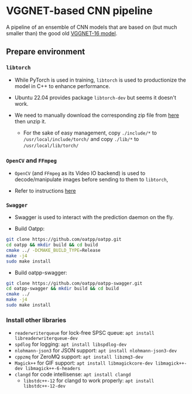 # VGGNET-based CNN pipeline

A pipeline of an ensemble of CNN models that are based on (but much smaller
than) the good old
[VGGNET-16 model](https://www.kaggle.com/code/blurredmachine/vggnet-16-architecture-a-complete-guide).

## Prepare environment

### `libtorch`

- While PyTorch is used in training, `libtorch` is used to productionize the
  model in C++ to enhance performance.

- Ubuntu 22.04 provides package `libtorch-dev` but seems it doesn't work.

- We need to manually download the corresponding zip file from
  [here](https://pytorch.org/get-started/locally/) then unzip it.
  - For the sake of easy management, copy `./include/*` to
    `/usr/local/include/torch/` and copy `./lib/*` to `/usr/local/lib/torch/`

### `OpenCV` and `FFmpeg`

- `OpenCV` (and `FFmpeg` as its Video IO backend) is used to decode/manipulate
  images before sending to them to `libtorch`,

- Refer to instructions
  [here](https://github.com/alex-lt-kong/the-nitty-gritty/tree/main/c-cpp/cpp/06_poc/05_cudacodec-vs-ffmpeg)

### `Swagger`

- Swagger is used to interact with the prediction daemon on the fly.

- Build Oatpp:

```Bash
git clone https://github.com/oatpp/oatpp.git
cd oatpp && mkdir build && cd build
cmake ../ -DCMAKE_BUILD_TYPE=Release
make -j4
sudo make install
```

- Build oatpp-swagger:

```Bash
git clone https://github.com/oatpp/oatpp-swagger.git
cd oatpp-swagger && mkdir build && cd build
cmake ../
make -j4
sudo make install
```

### Install other libraries

- `readerwriterqueue` for lock-free SPSC queue: `apt install libreaderwriterqueue-dev`
- `spdlog` for logging: `apt install libspdlog-dev`
- `nlohmann-json3` for JSON support: `apt install nlohmann-json3-dev`
- `cppzmq` for ZeroMQ support: `apt install libzmq3-dev`
- `Magick++` for GIF support: `apt install libmagickcore-dev libmagick++-dev libmagick++-6-headers`
- `clangd` for code intellisense: `apt install clangd`
  - `libstdc++-12` for clangd to work properly: `apt install libstdc++-12-dev`
